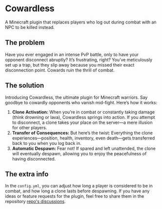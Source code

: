# Cowardless
A Minecraft plugin that replaces players who log out during combat with an NPC to be killed instead.

## The problem
Have you ever engaged in an intense PvP battle, only to have your opponent disconnect abruptly? It’s frustrating, right? You’ve meticulously set up a trap, but they slip away because you missed their exact disconnection point. Cowards ruin the thrill of combat.

## The solution
Introducing Cowardless, the ultimate plugin for Minecraft warriors. Say goodbye to cowardly opponents who vanish mid-fight. Here’s how it works:
1. **Clone Activation:** When you’re in combat or constantly taking damage (think drowning or lava), Cowardless springs into action. If you attempt to disconnect, a clone takes your place on the server—a mere illusion for other players.
2. **Transfer of Consequences:** But here’s the twist: Everything the clone experiences—position, health, inventory, even death—gets transferred back to you when you log back in.
3. **Automatic Despawn:** Fear not! If spared and left unattended, the clone will eventually despawn, allowing you to enjoy the peacefulness of having disconnected.

## The extra info
In the `config.yml`, you can adjust how long a player is considered to be in combat, and how long a clone lasts before despawning.
If you have any ideas or feature requests for the plugin, feel free to share them in the repository [repo's discussions](https://github.com/BlurOne-GIT/Cowardless/discussions).
